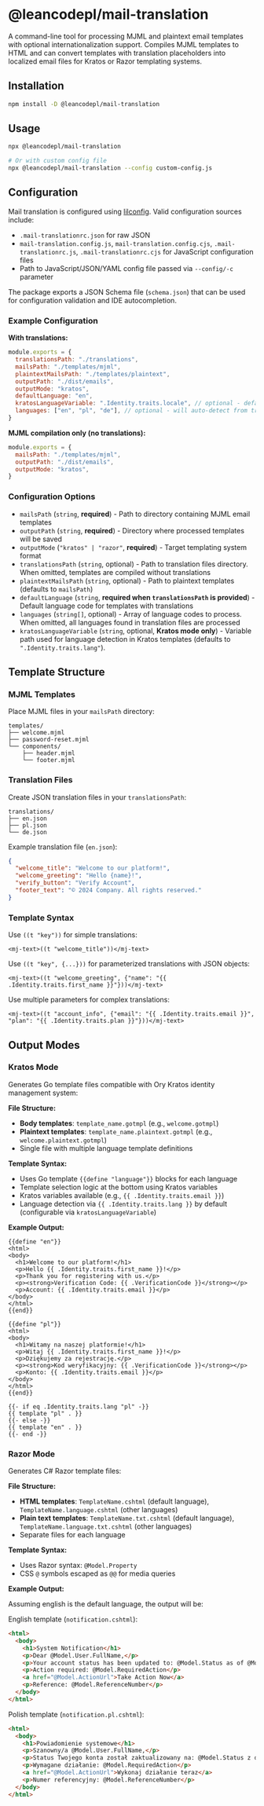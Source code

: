 # @leancodepl/mail-translation

A command-line tool for processing MJML and plaintext email templates with optional internationalization support.
Compiles MJML templates to HTML and can convert templates with translation placeholders into localized email files for
Kratos or Razor templating systems.

## Installation

```sh
npm install -D @leancodepl/mail-translation
```

## Usage

```sh
npx @leancodepl/mail-translation

# Or with custom config file
npx @leancodepl/mail-translation --config custom-config.js
```

## Configuration

Mail translation is configured using [lilconfig](https://github.com/antonk52/lilconfig). Valid configuration sources
include:

- `.mail-translationrc.json` for raw JSON
- `mail-translation.config.js`, `mail-translation.config.cjs`, `.mail-translationrc.js`, `.mail-translationrc.cjs` for
  JavaScript configuration files
- Path to JavaScript/JSON/YAML config file passed via `--config/-c` parameter

The package exports a JSON Schema file (`schema.json`) that can be used for configuration validation and IDE autocompletion.

### Example Configuration

**With translations:**

```js
module.exports = {
  translationsPath: "./translations",
  mailsPath: "./templates/mjml",
  plaintextMailsPath: "./templates/plaintext",
  outputPath: "./dist/emails",
  outputMode: "kratos",
  defaultLanguage: "en",
  kratosLanguageVariable: ".Identity.traits.locale", // optional - defaults to .Identity.traits.lang
  languages: ["en", "pl", "de"], // optional - will auto-detect from translation files
}
```

**MJML compilation only (no translations):**

```js
module.exports = {
  mailsPath: "./templates/mjml",
  outputPath: "./dist/emails",
  outputMode: "kratos",
}
```

### Configuration Options

- `mailsPath` (`string`, **required**) - Path to directory containing MJML email templates
- `outputPath` (`string`, **required**) - Directory where processed templates will be saved
- `outputMode` (`"kratos" | "razor"`, **required**) - Target templating system format
- `translationsPath` (`string`, optional) - Path to translation files directory. When omitted, templates are compiled
  without translations
- `plaintextMailsPath` (`string`, optional) - Path to plaintext templates (defaults to `mailsPath`)
- `defaultLanguage` (`string`, **required when `translationsPath` is provided**) - Default language code for templates
  with translations
- `languages` (`string[]`, optional) - Array of language codes to process. When omitted, all languages found in
  translation files are processed
- `kratosLanguageVariable` (`string`, optional, **Kratos mode only**) - Variable path used for language detection in
  Kratos templates (defaults to `".Identity.traits.lang"`).

## Template Structure

### MJML Templates

Place MJML files in your `mailsPath` directory:

```
templates/
├── welcome.mjml
├── password-reset.mjml
└── components/
    ├── header.mjml
    └── footer.mjml
```

### Translation Files

Create JSON translation files in your `translationsPath`:

```
translations/
├── en.json
├── pl.json
└── de.json
```

Example translation file (`en.json`):

```json
{
  "welcome_title": "Welcome to our platform!",
  "welcome_greeting": "Hello {name}!",
  "verify_button": "Verify Account",
  "footer_text": "© 2024 Company. All rights reserved."
}
```

### Template Syntax

Use `((t "key"))` for simple translations:

```mjml
<mj-text>((t "welcome_title"))</mj-text>
```

Use `((t "key", {...}))` for parameterized translations with JSON objects:

```mjml
<mj-text>((t "welcome_greeting", {"name": "{{ .Identity.traits.first_name }}"}))</mj-text>
```

Use multiple parameters for complex translations:

```mjml
<mj-text>((t "account_info", {"email": "{{ .Identity.traits.email }}", "plan": "{{ .Identity.traits.plan }}"}))</mj-text>
```

## Output Modes

### Kratos Mode

Generates Go template files compatible with Ory Kratos identity management system:

**File Structure:**

- **Body templates**: `template_name.gotmpl` (e.g., `welcome.gotmpl`)
- **Plaintext templates**: `template_name.plaintext.gotmpl` (e.g., `welcome.plaintext.gotmpl`)
- Single file with multiple language template definitions

**Template Syntax:**

- Uses Go template `{{define "language"}}` blocks for each language
- Template selection logic at the bottom using Kratos variables
- Kratos variables available (e.g., `{{ .Identity.traits.email }}`)
- Language detection via `{{ .Identity.traits.lang }}` by default (configurable via `kratosLanguageVariable`)

**Example Output:**

```gotmpl
{{define "en"}}
<html>
<body>
  <h1>Welcome to our platform!</h1>
  <p>Hello {{ .Identity.traits.first_name }}!</p>
  <p>Thank you for registering with us.</p>
  <p><strong>Verification Code: {{ .VerificationCode }}</strong></p>
  <p>Account: {{ .Identity.traits.email }}</p>
</body>
</html>
{{end}}

{{define "pl"}}
<html>
<body>
  <h1>Witamy na naszej platformie!</h1>
  <p>Witaj {{ .Identity.traits.first_name }}!</p>
  <p>Dziękujemy za rejestrację.</p>
  <p><strong>Kod weryfikacyjny: {{ .VerificationCode }}</strong></p>
  <p>Konto: {{ .Identity.traits.email }}</p>
</body>
</html>
{{end}}

{{- if eq .Identity.traits.lang "pl" -}}
{{ template "pl" . }}
{{- else -}}
{{ template "en" . }}
{{- end -}}
```

### Razor Mode

Generates C# Razor template files:

**File Structure:**

- **HTML templates**: `TemplateName.cshtml` (default language), `TemplateName.language.cshtml` (other languages)
- **Plain text templates**: `TemplateName.txt.cshtml` (default language), `TemplateName.language.txt.cshtml` (other
  languages)
- Separate files for each language

**Template Syntax:**

- Uses Razor syntax: `@Model.Property`
- CSS `@` symbols escaped as `@@` for media queries

**Example Output:**

Assuming english is the default language, the output will be:

English template (`notification.cshtml`):

```html
<html>
  <body>
    <h1>System Notification</h1>
    <p>Dear @Model.User.FullName,</p>
    <p>Your account status has been updated to: @Model.Status as of @Model.UpdateDate.</p>
    <p>Action required: @Model.RequiredAction</p>
    <a href="@Model.ActionUrl">Take Action Now</a>
    <p>Reference: @Model.ReferenceNumber</p>
  </body>
</html>
```

Polish template (`notification.pl.cshtml`):

```html
<html>
  <body>
    <h1>Powiadomienie systemowe</h1>
    <p>Szanowny/a @Model.User.FullName,</p>
    <p>Status Twojego konta został zaktualizowany na: @Model.Status z dniem @Model.UpdateDate.</p>
    <p>Wymagane działanie: @Model.RequiredAction</p>
    <a href="@Model.ActionUrl">Wykonaj działanie teraz</a>
    <p>Numer referencyjny: @Model.ReferenceNumber</p>
  </body>
</html>
```
